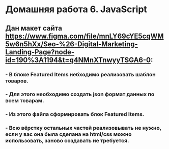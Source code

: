 # Домашняя работа 6. JavaScript
## Дан макет сайта https://www.figma.com/file/mnLY69cYE5cqWM5w6n5hXx/Seo-%26-Digital-Marketing-Landing-Page?node-id=190%3A1194&t=q4NMnXTnwyyTSGA6-0:
### - В блоке Featured Items небходимо реализовать шаблон товаров.
### - Для этого необходимо создать json формат данных по всем товарам.
### - Из этого файла сформировать блок Featured Items.
### - Всю вёрстку остальных частей реализовывать не нужно, если у вас она была сделана на html/css можно использовать, заново создавать не требуется.
